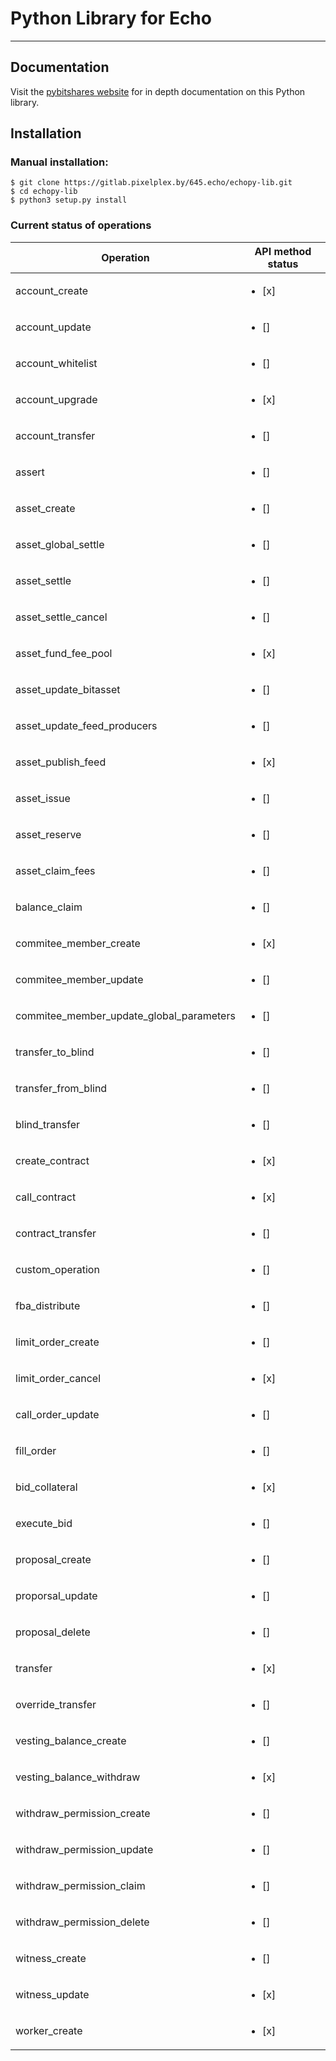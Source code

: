 # Python Library for Echo

---

## Documentation

Visit the [pybitshares website](http://docs.pybitshares.com/en/latest/) for in depth documentation on this Python library.

## Installation

### Manual installation:

    $ git clone https://gitlab.pixelplex.by/645.echo/echopy-lib.git
    $ cd echopy-lib
    $ python3 setup.py install

### Current status of operations

| Operation | API method status |
| --- | --- |
| account_create | <ul><li>[x] </li></ul>  |
| account_update | <ul><li>[] </li></ul>  |
| account_whitelist | <ul><li>[] </li></ul>  |
| account_upgrade | <ul><li>[x] </li></ul>  |
| account_transfer | <ul><li>[] </li></ul>  |
| assert | <ul><li>[] </li></ul>  |
| asset_create | <ul><li>[] </li></ul>  |
| asset_global_settle | <ul><li>[] </li></ul>  |
| asset_settle | <ul><li>[] </li></ul>  |
| asset_settle_cancel | <ul><li>[] </li></ul>  |
| asset_fund_fee_pool | <ul><li>[x] </li></ul>  |
| asset_update_bitasset | <ul><li>[] </li></ul>  |
| asset_update_feed_producers | <ul><li>[] </li></ul>  |
| asset_publish_feed | <ul><li>[x] </li></ul>  |
| asset_issue | <ul><li>[] </li></ul>  |
| asset_reserve | <ul><li>[] </li></ul>  |
| asset_claim_fees | <ul><li>[] </li></ul>  |
| balance_claim | <ul><li>[] </li></ul>  |
| commitee_member_create | <ul><li>[x] </li></ul>  |
| commitee_member_update | <ul><li>[] </li></ul>  |
| commitee_member_update_global_parameters | <ul><li>[] </li></ul>  |
| transfer_to_blind | <ul><li>[] </li></ul>  |
| transfer_from_blind | <ul><li>[] </li></ul>  |
| blind_transfer | <ul><li>[] </li></ul>  |
| create_contract | <ul><li>[x] </li></ul>  |
| call_contract | <ul><li>[x] </li></ul>  |
| contract_transfer | <ul><li>[] </li></ul>  |
| custom_operation | <ul><li>[] </li></ul>  |
| fba_distribute | <ul><li>[] </li></ul>  |
| limit_order_create | <ul><li>[] </li></ul>  |
| limit_order_cancel | <ul><li>[x] </li></ul>  |
| call_order_update | <ul><li>[] </li></ul>  |
| fill_order | <ul><li>[] </li></ul>  |
| bid_collateral | <ul><li>[x] </li></ul>  |
| execute_bid | <ul><li>[] </li></ul>  |
| proposal_create | <ul><li>[] </li></ul>  |
| proporsal_update | <ul><li>[] </li></ul>  |
| proposal_delete | <ul><li>[] </li></ul>  |
| transfer | <ul><li>[x] </li></ul>  |
| override_transfer | <ul><li>[] </li></ul>  |
| vesting_balance_create | <ul><li>[] </li></ul>  |
| vesting_balance_withdraw | <ul><li>[x] </li></ul>  |
| withdraw_permission_create | <ul><li>[] </li></ul>  |
| withdraw_permission_update | <ul><li>[] </li></ul>  |
| withdraw_permission_claim | <ul><li>[] </li></ul>  |
| withdraw_permission_delete | <ul><li>[] </li></ul>  |
| witness_create | <ul><li>[] </li></ul>  |
| witness_update | <ul><li>[x] </li></ul>  |
| worker_create | <ul><li>[x] </li></ul>  |